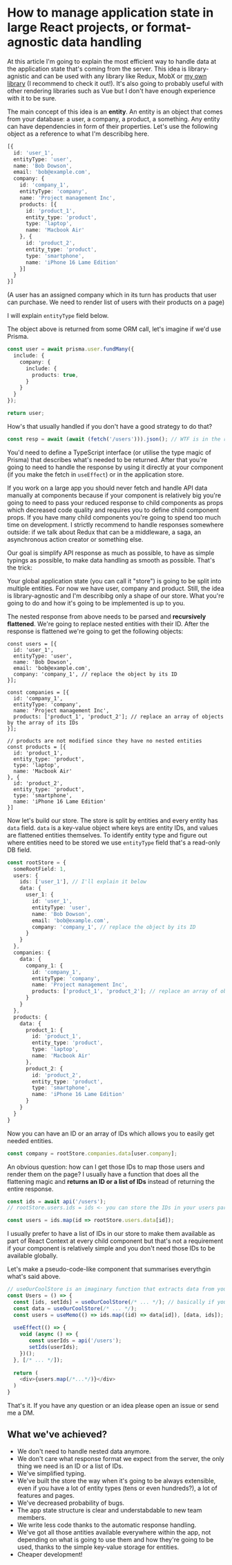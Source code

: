 # How to manage application state in large React projects, or format-agnostic data handling

At this article I'm going to explain the most efficient way to handle data at the application state that's coming from the server. This idea is library-agnistic and can be used with any library like Redux, MobX or [my own library](https://github.com/finom/use-change) (I recommend to check it out!). It's also going to probably useful with other rendering libraries such as Vue but I don't have enough experience with it to be sure.

The main concept of this idea is an **entity**. An entity is an object that comes from your database: a user, a company, a product, a something. Any entity can have dependencies in form of their properties. Let's use the following object as a reference to what I'm describibg here.

```ts
[{
  id: 'user_1',
  entityType: 'user',
  name: 'Bob Dowson',
  email: 'bob@example.com',
  company: {
    id: 'company_1',
    entityType: 'company',
    name: 'Project management Inc',
    products: [{
      id: 'product_1',
      entity_type: 'product',
      type: 'laptop',
      name: 'Macbook Air'
    }, {
      id: 'product_2',
      entity_type: 'product',
      type: 'smartphone',
      name: 'iPhone 16 Lame Edition'
    }]
  }
}]
```

(A user has an assigned company which in its turn has products that user can purchase. We need to render list of users with their products on a page)

I will explain `entityType` field below.

The object above is returned from some ORM call, let's imagine if we'd use Prisma.

```ts
const user = await prisma.user.fundMany({
  include: {
    company: {
      include: {
        products: true,
      }
    }
  }
});

return user;
```

How's that usually handled if you don't have a good strategy to do that?

```js
const resp = await (await (fetch('/users'))).json(); // WTF is in the resp?
```

You'd need to define a TypeScript interface (or utilise the type magic of Prisma) that describes what's needed to be returned. After that you're going to need to handle the response by using it directly at your component (if you make the fetch in `useEffect`) or in the application store.

If you work on a large app you should never fetch and handle API data manually at components because if your component is relatively big you're going to need to pass your reduced response to child components as props which decreased code quality and requires you to define child component props. If you have many child components you're going to spend too much time on development. I strictly recommend to handle responses somewhere outside: if we talk about Redux that can be a middleware, a saga, an asynchronous action creator or something else.

Our goal is simplify API response as much as possible, to have as simple typings as possible, to make data handling as smooth as possible. That's the trick:

Your global application state (you can call it "store") is going to be split into multiple entities. For now we have user, company and product. Still, the idea is library-agnostic and I'm describibg only a shape of our store. What you're going to do and how it's going to be implemented is up to you.

The nested response from above needs to be parsed and **recursively flattened**.  We're going to replace nested entities with their ID. After the response is flattened we're going to get the following objects:

```
const users = [{
  id: 'user_1',
  entityType: 'user',
  name: 'Bob Dowson',
  email: 'bob@example.com',
  company: 'company_1', // replace the object by its ID
}];

const companies = [{
  id: 'company_1',
  entityType: 'company',
  name: 'Project management Inc',
  products: ['product_1', 'product_2']; // replace an array of objects by the array of its IDs
}];

// products are not modified since they have no nested entities
const products = [{
  id: 'product_1',
  entity_type: 'product',
  type: 'laptop',
  name: 'Macbook Air'
}, {
  id: 'product_2',
  entity_type: 'product',
  type: 'smartphone',
  name: 'iPhone 16 Lame Edition'
}]
```

Now let's build our store. The store is split by entities and every entity has `data` field. `data` is a key-value object where keys are entity IDs, and values are flattened entities themselves. To identify entity type and figure out where entities need to be stored we use `entityType` field that's a read-only DB field.

```ts
const rootStore = {
  someRootField: 1,
  users: {
    ids: ['user_1'], // I'll explain it below
    data: {
      user_1: {
        id: 'user_1',
        entityType: 'user',
        name: 'Bob Dowson',
        email: 'bob@example.com',
        company: 'company_1', // replace the object by its ID
      }
    }
  },
  companies: {
    data: {
      company_1: {
        id: 'company_1',
        entityType: 'company',
        name: 'Project management Inc',
        products: ['product_1', 'product_2']; // replace an array of objects by the array of its IDs
      }
    }
  },
  products: {
    data: {
      product_1: {
        id: 'product_1',
        entity_type: 'product',
        type: 'laptop',
        name: 'Macbook Air'
      }, 
      product_2: {
        id: 'product_2',
        entity_type: 'product',
        type: 'smartphone',
        name: 'iPhone 16 Lame Edition'
      }
    }
  }
}
```

Now you can have an ID or an array of IDs which allows you to easily get needed entities.

```ts
const company = rootStore.companies.data[user.company];
```

An obvious question: how can I get those IDs to map those users and render them on the page? I usually have a function that does all the flattening magic and **returns an ID or a list of IDs** instead of returning the entire response.

```js
const ids = await api('/users');
// rootStore.users.ids = ids <- you can store the IDs in your users part of store

const users = ids.map(id => rootStore.users.data[id]);
```

I usually prefer to have a list of IDs in our store to make them available as part of React Context at every child component but that's not a requirement if your component is relatively simple and you don't need those IDs to be available globally.

Let's make a pseudo-code-like component that summarises everythgin what's said above.

```ts
// useOurCoolStore is an imaginary function that extracts data from your store and also allows to set it
const Users = () => {
  const [ids, setIds] = useOurCoolStore(/* ... */); // basically if you don't want to store IDs at the global state you can simply use setState instead
  const data = useOurCoolStore(/* ... */);
  const users = useMemo(() => ids.map((id) => data[id]), [data, ids]);
  
  useEffect(() => {
    void (async () => {
       const userIds = api('/users');
       setIds(userIds);
    })();
  }, [/* ... */]);
  
  return (
    <div>{users.map(/*...*/)}</div>
  )
}
```

That's it. If you have any question or an idea please open an issue or send me a DM.

## What we've achieved?

- We don't need to handle nested data anymore.
- We don't care what response format we expect from the server, the only thing we need is an ID or a list of IDs.
- We've simplified typing.
- We've built the store the way when it's going to be always extensible, even if you have a lot of entity types (tens or even hundreds?), a lot of features and pages.
- We've decreased probability of bugs.
- The app state structure is clear and understabdable to new team members.
- We write less code thanks to the automatic response handling.
- We've got all those antities available everywhere within the app, not depending on what is going to use them and how they're going to be used, thanks to the simple key-value storage for entities.
- Cheaper development!
